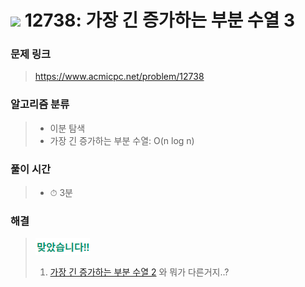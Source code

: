 # <img src="https://static.solved.ac/tier_small/14.svg" width=30> 12738: 가장 긴 증가하는 부분 수열 3 

### 문제 링크
> https://www.acmicpc.net/problem/12738

### 알고리즘 분류
>- 이분 탐색
>- 가장 긴 증가하는 부분 수열: O(n log n)

### 풀이 시간
>- ⏱ 3분

### 해결
> ![good](../../../Img/good.png)
>1. [가장 긴 증가하는 부분 수열 2](../BOJ_12015_가장긴증가하는부분수열2) 와 뭐가 다른거지..?
